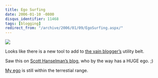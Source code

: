 ```yaml
---
title: Ego Surfing
date: 2006-01-10 -0800
disqus_identifier: 11468
tags: [blogging]
redirect_from: "/archive/2006/01/09/EgoSurfing.aspx/"
---
```


[![](http://www.egosurf.org/images/link1.gif)](http://www.egosurf.org/search.php?search=haacked&resource=haacked.com&e-g=1&c-g=.com&c-y=.com&c-m=.com&ds=1 "Look at ME!")

Looks like there is a new tool to add to [the vain blogger’s](https://haacked.com/archive/2004/10/08/1322.aspx "Blogging Is Pure Vanity") utility belt.

Saw this on [Scott Hanselman’s blog](http://www.hanselman.com/blog/PermaLink.aspx?guid=0718cbe6-54c9-49e5-a40e-3276974ad018),
who by the way has a HUGE ego. ;)

[My ego](http://www.egosurf.org/search.php?search=Haacked&resource=haacked.com&e-g=1&c-g=.com&c-y=.com&c-m=.com&ds=1 "My Ego")
is still within the terrestial range.
